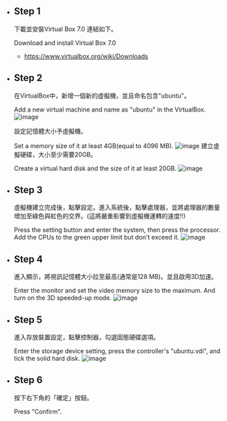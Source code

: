 - Step 1
  --
  下載並安裝Virtual Box 7.0 連結如下。
  
  Download and install Virtual Box 7.0
  - https://www.virtualbox.org/wiki/Downloads
- Step 2
  --
  在VirtualBox中，新增一個新的虛擬機，並且命名包含"ubuntu"。

  Add a new virtual machine and name as "ubuntu" in the VirtualBox.
  ![image](https://github.com/nick20040524/nick20040524/assets/135346254/a264322c-77f2-40ce-a962-c4b9caa23b76)
  
  設定記憶體大小予虛擬機。

  Set a memory size of it at least 4GB(equal to 4096 MB).
  ![image](https://github.com/nick20040524/nick20040524/assets/135346254/e18d6dd3-dd2d-40bc-905e-7542154a905d)
  建立虛擬硬碟，大小至少需要20GB。
  
  Create a virtual hard disk and the size of it at least 20GB.
  ![image](https://github.com/nick20040524/nick20040524/assets/135346254/8377d4d8-f553-4907-99e2-da4b3472b369)
- Step 3
  --
  虛擬機建立完成後，點擊設定。進入系統後，點擊處理器，並將處理器的數量增加至綠色與紅色的交界。(這將嚴重影響到虛擬機運轉的速度!!)
  
  Press the setting button and enter the system, then press the processor.
  Add the CPUs to the green upper limit but don't exceed it.
  ![image](https://github.com/nick20040524/nick20040524/assets/135346254/d6396c3a-2931-48a1-8ae3-4543690e2016)
- Step 4
  --
  進入顯示，將視訊記憶體大小拉至最高(通常是128 MB)。並且啟用3D加速。
  
  Enter the monitor and set the video memory size to the maximum. And turn on the 3D speeded-up mode.
  ![image](https://github.com/nick20040524/nick20040524/assets/135346254/cc147ec5-2034-4429-bf36-68b294d56d99)
- Step 5
  --
  進入存放裝置設定，點擊控制器，勾選固態硬碟選項。

  Enter the storage device setting, press the controller's "ubuntu.vdi", and tick the solid hard disk.
  ![image](https://github.com/nick20040524/nick20040524/assets/135346254/21694869-49a9-4da3-a919-44ef8bb4f509)
- Step 6
  --
  按下右下角的「確定」按鈕。
  
  Press "Confirm".

<!---
nick20040524/nick20040524 is a ✨ special ✨ repository because its `README.md` (this file) appears on your GitHub profile.
You can click the Preview link to take a look at your changes.
--->
